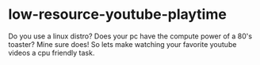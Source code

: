 # low-resource-youtube-playtime
Do you use a linux distro? Does your pc have the compute power of a 80's toaster? Mine sure does! So lets make watching your favorite youtube videos a cpu friendly task.

